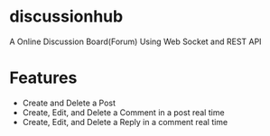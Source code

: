 # discussionhub
A Online Discussion Board(Forum) Using Web Socket and REST API

# Features
- Create and Delete a Post
- Create, Edit, and Delete a Comment in a post real time
- Create, Edit, and Delete a Reply in a comment real time
